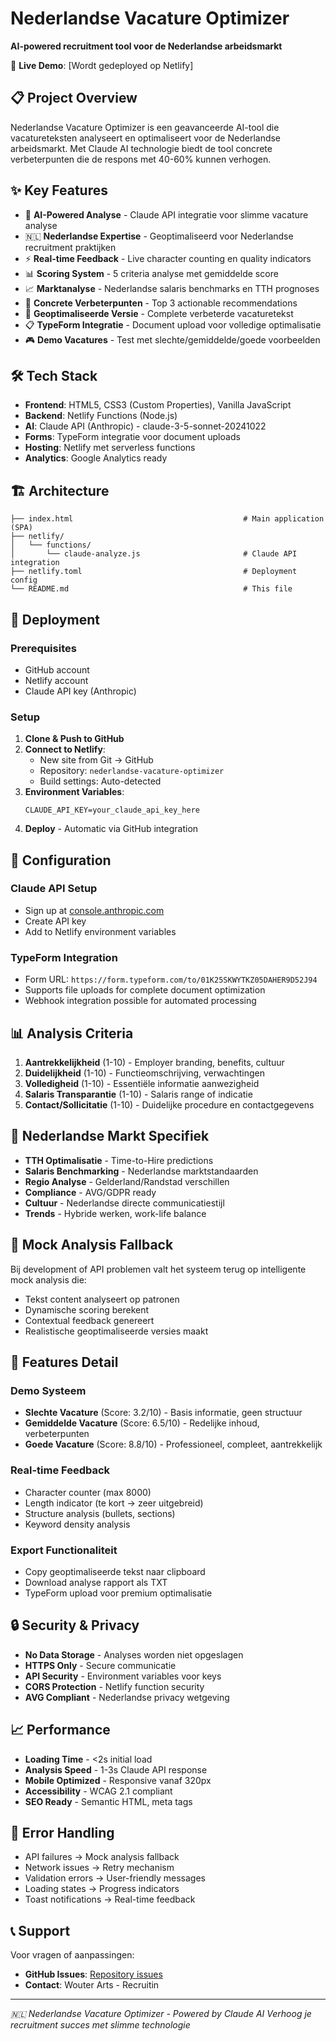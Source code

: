 # Nederlandse Vacature Optimizer

**AI-powered recruitment tool voor de Nederlandse arbeidsmarkt**

🚀 **Live Demo**: [Wordt gedeployed op Netlify]

## 📋 Project Overview

Nederlandse Vacature Optimizer is een geavanceerde AI-tool die vacatureteksten analyseert en optimaliseert voor de Nederlandse arbeidsmarkt. Met Claude AI technologie biedt de tool concrete verbeterpunten die de respons met 40-60% kunnen verhogen.

## ✨ Key Features

- 🤖 **AI-Powered Analyse** - Claude API integratie voor slimme vacature analyse
- 🇳🇱 **Nederlandse Expertise** - Geoptimaliseerd voor Nederlandse recruitment praktijken
- ⚡ **Real-time Feedback** - Live character counting en quality indicators
- 📊 **Scoring System** - 5 criteria analyse met gemiddelde score
- 📈 **Marktanalyse** - Nederlandse salaris benchmarks en TTH prognoses
- 🎯 **Concrete Verbeterpunten** - Top 3 actionable recommendations
- 📄 **Geoptimaliseerde Versie** - Complete verbeterde vacaturetekst
- 📋 **TypeForm Integratie** - Document upload voor volledige optimalisatie
- 🎮 **Demo Vacatures** - Test met slechte/gemiddelde/goede voorbeelden

## 🛠 Tech Stack

- **Frontend**: HTML5, CSS3 (Custom Properties), Vanilla JavaScript
- **Backend**: Netlify Functions (Node.js)
- **AI**: Claude API (Anthropic) - claude-3-5-sonnet-20241022
- **Forms**: TypeForm integratie voor document uploads
- **Hosting**: Netlify met serverless functions
- **Analytics**: Google Analytics ready

## 🏗 Architecture

```
├── index.html                                      # Main application (SPA)
├── netlify/
│   └── functions/
│       └── claude-analyze.js                       # Claude API integration
├── netlify.toml                                    # Deployment config
└── README.md                                       # This file
```

## 🚀 Deployment

### Prerequisites
- GitHub account
- Netlify account  
- Claude API key (Anthropic)

### Setup
1. **Clone & Push to GitHub**
2. **Connect to Netlify**:
   - New site from Git → GitHub
   - Repository: `nederlandse-vacature-optimizer`
   - Build settings: Auto-detected
3. **Environment Variables**:
   ```
   CLAUDE_API_KEY=your_claude_api_key_here
   ```
4. **Deploy** - Automatic via GitHub integration

## 🔧 Configuration

### Claude API Setup
- Sign up at [console.anthropic.com](https://console.anthropic.com)
- Create API key
- Add to Netlify environment variables

### TypeForm Integration
- Form URL: `https://form.typeform.com/to/01K25SKWYTKZ05DAHER9D52J94`
- Supports file uploads for complete document optimization
- Webhook integration possible for automated processing

## 📊 Analysis Criteria

1. **Aantrekkelijkheid** (1-10) - Employer branding, benefits, cultuur
2. **Duidelijkheid** (1-10) - Functieomschrijving, verwachtingen  
3. **Volledigheid** (1-10) - Essentiële informatie aanwezigheid
4. **Salaris Transparantie** (1-10) - Salaris range of indicatie
5. **Contact/Sollicitatie** (1-10) - Duidelijke procedure en contactgegevens

## 🎯 Nederlandse Markt Specifiek

- **TTH Optimalisatie** - Time-to-Hire predictions
- **Salaris Benchmarking** - Nederlandse marktstandaarden
- **Regio Analyse** - Gelderland/Randstad verschillen
- **Compliance** - AVG/GDPR ready
- **Cultuur** - Nederlandse directe communicatiestijl
- **Trends** - Hybride werken, work-life balance

## 🔄 Mock Analysis Fallback

Bij development of API problemen valt het systeem terug op intelligente mock analysis die:
- Tekst content analyseert op patronen
- Dynamische scoring berekent
- Contextual feedback genereert
- Realistische geoptimaliseerde versies maakt

## 📱 Features Detail

### Demo Systeem
- **Slechte Vacature** (Score: 3.2/10) - Basis informatie, geen structuur
- **Gemiddelde Vacature** (Score: 6.5/10) - Redelijke inhoud, verbeterpunten
- **Goede Vacature** (Score: 8.8/10) - Professioneel, compleet, aantrekkelijk

### Real-time Feedback
- Character counter (max 8000)
- Length indicator (te kort → zeer uitgebreid)  
- Structure analysis (bullets, sections)
- Keyword density analysis

### Export Functionaliteit
- Copy geoptimaliseerde tekst naar clipboard
- Download analyse rapport als TXT
- TypeForm upload voor premium optimalisatie

## 🔒 Security & Privacy

- **No Data Storage** - Analyses worden niet opgeslagen
- **HTTPS Only** - Secure communicatie
- **API Security** - Environment variables voor keys
- **CORS Protection** - Netlify function security
- **AVG Compliant** - Nederlandse privacy wetgeving

## 📈 Performance

- **Loading Time** - <2s initial load
- **Analysis Speed** - 1-3s Claude API response
- **Mobile Optimized** - Responsive vanaf 320px
- **Accessibility** - WCAG 2.1 compliant
- **SEO Ready** - Semantic HTML, meta tags

## 🚨 Error Handling

- API failures → Mock analysis fallback  
- Network issues → Retry mechanism
- Validation errors → User-friendly messages
- Loading states → Progress indicators
- Toast notifications → Real-time feedback

## 📞 Support

Voor vragen of aanpassingen:
- **GitHub Issues**: [Repository issues](https://github.com/WouterArtsRecruitin/nederlandse-vacature-optimizer/issues)
- **Contact**: Wouter Arts - Recruitin

---

*🇳🇱 Nederlandse Vacature Optimizer - Powered by Claude AI*
*Verhoog je recruitment succes met slimme technologie*